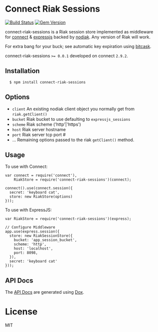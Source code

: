 # Connect Riak Sessions
[![Build Status](https://travis-ci.org/randysecrist/connect-riak-sessions.png)](https://travis-ci.org/randysecrist/connect-riak-sessions)
[![Gem Version](https://badge.fury.io/js/connect-riak-sessions.png)](http://badge.fury.io/js/connect-riak-sessions)

connect-riak-sessions is a Riak session store implemented as middleware for [connect](https://github.com/senchalabs/connect) & [expressjs](https://github.com/visionmedia/express) backed by [nodiak](https://github.com/nathanaschbacher/nodiak).  Any version of Riak will work.

For extra bang for your buck; see automatic key expiration using [bitcask](http://docs.basho.com/riak/latest/ops/advanced/backends/bitcask).

 connect-riak-sessions `>= 0.0.1` developed on connect `2.9.2`.

## Installation

	  $ npm install connect-riak-sessions

## Options
  
  - `client` An existing nodiak client object you normally get from `riak.getClient()`
  - `bucket` Riak bucket to use defaulting to `expressjs_sessions`
  - `scheme` Riak scheme ('http'|'https')
  - `host` Riak server hostname
  - `port` Riak server tcp port #
  - ...    Remaining options passed to the riak `getClient()` method.

## Usage

To use with Connect:

    var connect = require('connect'),
        RiakStore = require('connect-riak-sessions')(connect);

    connect().use(connect.session({
      secret: 'keyboard cat',
      store: new RiakStore(options)
    }));
 
To use with ExpressJS:
    
    var RiakStore = require('connect-riak-sessions')(express);
    
    // Configure Middleware
    app.use(express.session({
      store: new RiakSessionStore({
        bucket: 'app_session_bucket',
        scheme: 'http',
        host: 'localhost',
        port: 8098,
      }),
      secret: 'keyboard cat'
    }));
    
## API Docs

The [API Docs](https://github.com/randysecrist/connect-riak-sessions/blob/master/API.md) are generated using [Dox](https://github.com/visionmedia/dox).

# License

  MIT
